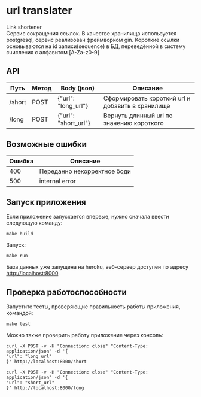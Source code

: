 # url translater
Link shortener<br/> 
Сервис сокращения ссылок. В качестве хранилища используется postgresql, сервис реализован фреймворком gin. Короткие ссылки основываются на id записи(sequence) в БД, переведённой в систему счисления с алфавитом [A-Za-z0-9]

## API

| Путь      | Метод   | Body (json)          | Описание                                         |
| --------- | --------| -------------------- | ------------------------------------------------ |
| /short    | POST    | {"url": "long_url"}  | Сформировать короткий url и добавить в хранилище |
| /long     | POST    | {"url": "short_url"} | Вернуть длинный url по значению короткого        |


## Возможные ошибки

| Ошибка    |  Описание                    |
| --------- | ---------------------------- |
| 400       |  Переданно некорректное боди |
| 500       |  internal error              |

## Запуск приложения
Eсли приложение запускается впервые, нужно сначала ввести следующую команду:
```
make build
```
Запуск:
```
make run
```
База данных уже запущена на heroku, веб-сервер доступен по адресу [http://localhost:8000](http://localhost:8000). 

## Проверка работоспособности
Запустите тесты, проверяющие правильность работы приложения, командой:
```
make test
```

Можно также проверить работу приложение через консоль:

```
curl -X POST -v -H "Connection: close" "Content-Type: application/json" -d '{
"url": "long_url"
}' http://localhost:8000/short
```

```
curl -X POST -v -H "Connection: close" "Content-Type: application/json" -d '{
"url": "short_url"
}' http://localhost:8000/long
```



